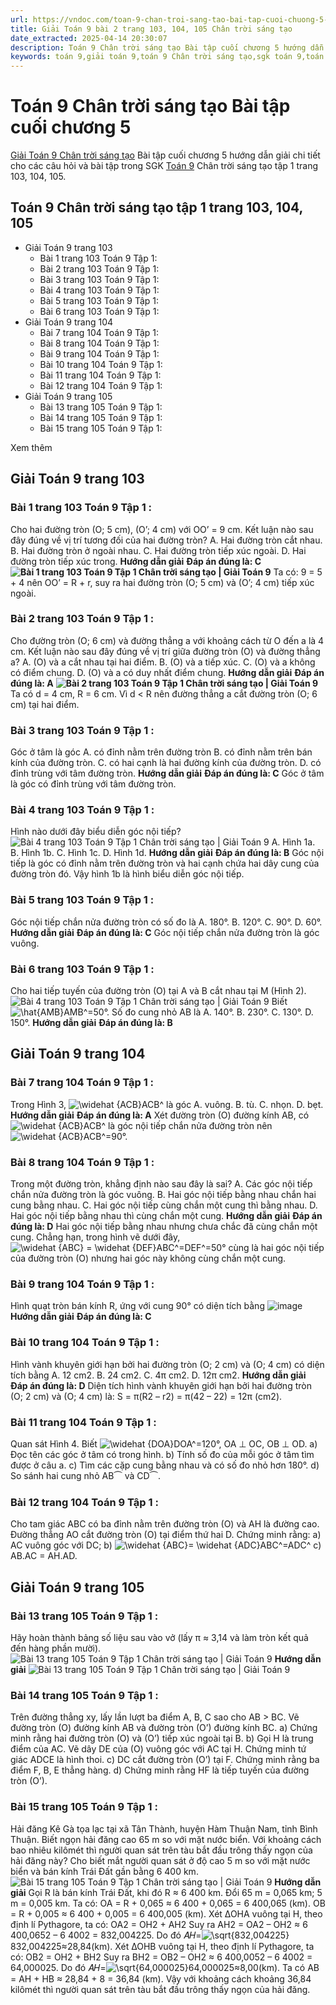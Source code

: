 ```yaml
---
url: https://vndoc.com/toan-9-chan-troi-sang-tao-bai-tap-cuoi-chuong-5-321055
title: Giải Toán 9 bài 2 trang 103, 104, 105 Chân trời sáng tạo
date_extracted: 2025-04-14 20:30:07
description: Toán 9 Chân trời sáng tạo Bài tập cuối chương 5 hướng dẫn giải chi tiết các câu hỏi và bài tập trong SGK Toán 9 CTST tập 1.
keywords: toán 9,giải toán 9,toán 9 Chân trời sáng tạo,sgk toán 9,toán lớp 9,toán lớp 9 Chân trời sáng tạo,sgk toán 9 Chân trời sáng tạo,toán 9 ctst,giải sgk toán 9 Chân trời sáng tạo,toán 9 Chân trời sáng tạo tập 1,giải bài tập toán 9 Chân trời sáng tạo,Bài tập cuối chương 5,toán 9 Chân trời sáng tạo tập 1 trang 104,toán 9 Chân trời sáng tạo tập 1 trang 103,toán 9 Chân trời sáng tạo tập 1 trang 105
---
```


# Toán 9 Chân trời sáng tạo Bài tập cuối chương 5
[Giải Toán 9 Chân trời sáng tạo](<https://vndoc.com/toan-9-chan-troi-sang-tao>) Bài tập cuối chương 5 hướng dẫn giải chi tiết cho các câu hỏi và bài tập trong SGK [Toán 9](<https://vndoc.com/toan-lop9>) Chân trời sáng tạo tập 1 trang 103, 104, 105.
## Toán 9 Chân trời sáng tạo tập 1 trang 103, 104, 105
  * Giải Toán 9 trang 103
    * Bài 1 trang 103 Toán 9 Tập 1:
    * Bài 2 trang 103 Toán 9 Tập 1:
    * Bài 3 trang 103 Toán 9 Tập 1:
    * Bài 4 trang 103 Toán 9 Tập 1:
    * Bài 5 trang 103 Toán 9 Tập 1:
    * Bài 6 trang 103 Toán 9 Tập 1:
  * Giải Toán 9 trang 104
    * Bài 7 trang 104 Toán 9 Tập 1:
    * Bài 8 trang 104 Toán 9 Tập 1:
    * Bài 9 trang 104 Toán 9 Tập 1:
    * Bài 10 trang 104 Toán 9 Tập 1:
    * Bài 11 trang 104 Toán 9 Tập 1:
    * Bài 12 trang 104 Toán 9 Tập 1:
  * Giải Toán 9 trang 105
    * Bài 13 trang 105 Toán 9 Tập 1:
    * Bài 14 trang 105 Toán 9 Tập 1:
    * Bài 15 trang 105 Toán 9 Tập 1:

Xem thêm
## Giải Toán 9 trang 103
### **Bài 1 trang 103 Toán 9 Tập 1** :
Cho hai đường tròn \(O; 5 cm\), \(O’; 4 cm\) với OO’ = 9 cm. Kết luận nào sau đây đúng về vị trí tương đối của hai đường tròn?
A. Hai đường tròn cắt nhau.
B. Hai đường tròn ở ngoài nhau.
C. Hai đường tròn tiếp xúc ngoài.
D. Hai đường tròn tiếp xúc trong.
**Hướng dẫn giải**
**Đáp án đúng là: C**
**![Bài 1 trang 103 Toán 9 Tập 1 Chân trời sáng tạo | Giải Toán 9](https://i.vdoc.vn/data/image/2024/05/30/bai-1-trang-103-toan-lop-9-tap-1.png)**
Ta có: 9 = 5 + 4 nên OO’ = R + r, suy ra hai đường tròn \(O; 5 cm\) và \(O’; 4 cm\) tiếp xúc ngoài.
### **Bài 2 trang 103 Toán 9 Tập 1** :
Cho đường tròn \(O; 6 cm\) và đường thẳng a với khoảng cách từ O đến a là 4 cm. Kết luận nào sau đây đúng về vị trí giữa đường tròn \(O\) và đường thẳng a?
A. \(O\) và a cắt nhau tại hai điểm.
B. \(O\) và a tiếp xúc.
C. \(O\) và a không có điểm chung.
D. \(O\) và a có duy nhất điểm chung.
**Hướng dẫn giải**
**Đáp án đúng là: A**
**![Bài 2 trang 103 Toán 9 Tập 1 Chân trời sáng tạo | Giải Toán 9](https://i.vdoc.vn/data/image/2024/05/30/bai-2-trang-103-toan-lop-9-tap-1.png)**
Ta có d = 4 cm, R = 6 cm.
Vì d < R nên đường thẳng a cắt đường tròn \(O; 6 cm\) tại hai điểm.
### **Bài 3 trang 103 Toán 9 Tập 1** :
Góc ở tâm là góc
A. có đỉnh nằm trên đường tròn
B. có đỉnh nằm trên bán kính của đường tròn.
C. có hai cạnh là hai đường kính của đường tròn.
D. có đỉnh trùng với tâm đường tròn.
**Hướng dẫn giải**
**Đáp án đúng là: C**
Góc ở tâm là góc có đỉnh trùng với tâm đường tròn.
### **Bài 4 trang 103 Toán 9 Tập 1** :
Hình nào dưới đây biểu diễn góc nội tiếp?
![Bài 4 trang 103 Toán 9 Tập 1 Chân trời sáng tạo | Giải Toán 9](https://i.vdoc.vn/data/image/2024/05/30/bai-4-trang-103-toan-lop-9-tap-1.png)
A. Hình 1a.
B. Hình 1b.
C. Hình 1c.
D. Hình 1d.
**Hướng dẫn giải**
**Đáp án đúng là: B**
Góc nội tiếp là góc có đỉnh nằm trên đường tròn và hai cạnh chứa hai dây cung của đường tròn đó.
Vậy hình 1b là hình biểu diễn góc nội tiếp.
### **Bài 5 trang 103 Toán 9 Tập 1** :
Góc nội tiếp chắn nửa đường tròn có số đo là
A. 180°.
B. 120°.
C. 90°.
D. 60°.
**Hướng dẫn giải**
**Đáp án đúng là: C**
Góc nội tiếp chắn nửa đường tròn là góc vuông.
### **Bài 6 trang 103 Toán 9 Tập 1** :
Cho hai tiếp tuyến của đường tròn \(O\) tại A và B cắt nhau tại M \(Hình 2\).
![Bài 4 trang 103 Toán 9 Tập 1 Chân trời sáng tạo | Giải Toán 9](https://i.vdoc.vn/data/image/2024/05/30/bai-4-trang-103-toan-lop-9-tap-1.png)
Biết ![\\hat{AMB}](https://i.vdoc.vn/data/image/blank.png)AMB^=50°. Số đo cung nhỏ AB là
A. 140°.
B. 230°.
C. 130°.
D. 150°.
**Hướng dẫn giải**
**Đáp án đúng là: B**
## Giải Toán 9 trang 104
### **Bài 7 trang 104 Toán 9 Tập 1** :
Trong Hình 3, ![\\widehat {ACB}](https://i.vdoc.vn/data/image/blank.png)ACB^ là góc
A. vuông.
B. tù.
C. nhọn.
D. bẹt.
**Hướng dẫn giải**
**Đáp án đúng là: A**
Xét đường tròn \(O\) đường kính AB, có ![\\widehat {ACB}](https://i.vdoc.vn/data/image/blank.png)ACB^ là góc nội tiếp chắn nửa đường tròn nên ![\\widehat {ACB}](https://i.vdoc.vn/data/image/blank.png)ACB^=90°.
### **Bài 8 trang 104 Toán 9 Tập 1** :
Trong một đường tròn, khẳng định nào sau đây là sai?
A. Các góc nội tiếp chắn nửa đường tròn là góc vuông.
B. Hai góc nội tiếp bằng nhau chắn hai cung bằng nhau.
C. Hai góc nội tiếp cùng chắn một cung thì bằng nhau.
D. Hai góc nội tiếp bằng nhau thì cùng chắn một cung.
**Hướng dẫn giải**
**Đáp án đúng là: D**
Hai góc nội tiếp bằng nhau nhưng chưa chắc đã cùng chắn một cung.
Chẳng hạn, trong hình vẽ dưới đây, ![\\widehat {ABC} = \\widehat {DEF}](https://i.vdoc.vn/data/image/blank.png)ABC^=DEF^=50° cùng là hai góc nội tiếp của đường tròn \(O\) nhưng hai góc này không cùng chắn một cung.
### **Bài 9 trang 104 Toán 9 Tập 1** :
Hình quạt tròn bán kính R, ứng với cung 90° có diện tích bằng
![image](https://i.vdoc.vn/data/image/2024/05/30/toan-9-ctst-1.png)
**Hướng dẫn giải**
**Đáp án đúng là: C**
### **Bài 10 trang 104 Toán 9 Tập 1** :
Hình vành khuyên giới hạn bởi hai đường tròn \(O; 2 cm\) và \(O; 4 cm\) có diện tích bằng
A. 12 cm2.
B. 24 cm2.
C. 4π cm2.
D. 12π cm2.
**Hướng dẫn giải**
**Đáp án đúng là: D**
Diện tích hình vành khuyên giới hạn bởi hai đường tròn \(O; 2 cm\) và \(O; 4 cm\) là:
S = π\(R2 – r2\) = π\(42 – 22\) = 12π \(cm2\).
### **Bài 11 trang 104 Toán 9 Tập 1** :
Quan sát Hình 4. Biết ![\\widehat {DOA}](https://i.vdoc.vn/data/image/blank.png)DOA^=120°, OA ⊥ OC, OB ⊥ OD.
a\) Đọc tên các góc ở tâm có trong hình.
b\) Tính số đo của mỗi góc ở tâm tìm được ở câu a.
c\) Tìm các cặp cung bằng nhau và có số đo nhỏ hơn 180°.
d\) So sánh hai cung nhỏ AB⏜ và CD⏜.
### **Bài 12 trang 104 Toán 9 Tập 1** :
Cho tam giác ABC có ba đỉnh nằm trên đường tròn \(O\) và AH là đường cao. Đường thẳng AO cắt đường tròn \(O\) tại điểm thứ hai D. Chứng minh rằng:
a\) AC vuông góc với DC;
b\) ![\\widehat {ABC}= \\widehat {ADC}](https://i.vdoc.vn/data/image/blank.png)ABC^=ADC^
c\) AB.AC = AH.AD.
## Giải Toán 9 trang 105
### **Bài 13 trang 105 Toán 9 Tập 1** :
Hãy hoàn thành bảng số liệu sau vào vở \(lấy π ≈ 3,14 và làm tròn kết quả đến hàng phần mười\).
![Bài 13 trang 105 Toán 9 Tập 1 Chân trời sáng tạo | Giải Toán 9](https://i.vdoc.vn/data/image/2024/05/30/bai-13-trang-105-toan-lop-9-tap-1.png)
**Hướng dẫn giải**
![Bài 13 trang 105 Toán 9 Tập 1 Chân trời sáng tạo | Giải Toán 9](https://i.vdoc.vn/data/image/2024/05/30/bai-13-trang-105-toan-lop-9-tap-1-1.png)
### **Bài 14 trang 105 Toán 9 Tập 1** :
Trên đường thẳng xy, lấy lần lượt ba điểm A, B, C sao cho AB > BC. Vẽ đường tròn \(O\) đường kính AB và đường tròn \(O’\) đường kính BC.
a\) Chứng minh rằng hai đường tròn \(O\) và \(O’\) tiếp xúc ngoài tại B.
b\) Gọi H là trung điểm của AC. Vẽ dây DE của \(O\) vuông góc với AC tại H. Chứng minh tứ giác ADCE là hình thoi.
c\) DC cắt đường tròn \(O’\) tại F. Chứng minh rằng ba điểm F, B, E thẳng hàng.
d\) Chứng minh rằng HF là tiếp tuyến của đường tròn \(O’\).
### **Bài 15 trang 105 Toán 9 Tập 1** :
Hải đăng Kê Gà tọa lạc tại xã Tân Thành, huyện Hàm Thuận Nam, tỉnh Bình Thuận. Biết ngọn hải đăng cao 65 m so với mặt nước biển. Với khoảng cách bao nhiêu kilômét thì người quan sát trên tàu bắt đầu trông thấy ngọn của hải đăng này? Cho biết mắt người quan sát ở độ cao 5 m so với mặt nước biển và bán kính Trái Đất gần bằng 6 400 km.
![Bài 15 trang 105 Toán 9 Tập 1 Chân trời sáng tạo | Giải Toán 9](https://i.vdoc.vn/data/image/2024/05/30/bai-15-trang-105-toan-lop-9-tap-1.png)
**Hướng dẫn giải**
Gọi R là bán kính Trái Đất, khi đó R ≈ 6 400 km.
Đổi 65 m = 0,065 km; 5 m = 0,005 km.
Ta có: OA = R + 0,065 ≈ 6 400 + 0,065 = 6 400,065 \(km\).
OB = R + 0,005 ≈ 6 400 + 0,005 = 6 400,005 \(km\).
Xét ∆OHA vuông tại H, theo định lí Pythagore, ta có: OA2 = OH2 \+ AH2
Suy ra AH2 = OA2 – OH2 ≈ 6 400,0652 – 6 4002 = 832,004225.
Do đó 𝐴𝐻=![\\sqrt{832,004225}](https://i.vdoc.vn/data/image/blank.png)832,004225≈28,84\(km\).
Xét ∆OHB vuông tại H, theo định lí Pythagore, ta có: OB2 = OH2 \+ BH2
Suy ra BH2 = OB2 – OH2 ≈ 6 400,0052 – 6 4002 = 64,000025.
Do đó 𝐴𝐻=![\\sqrt{64,000025}](https://i.vdoc.vn/data/image/blank.png)64,000025≈8,00\(km\).
Ta có AB = AH + HB ≈ 28,84 + 8 = 36,84 \(km\).
Vậy với khoảng cách khoảng 36,84 kilômét thì người quan sát trên tàu bắt đầu trông thấy ngọn của hải đăng.
